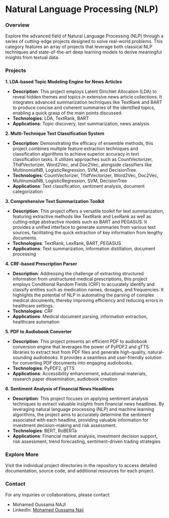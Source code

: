 # Natural Language Processing (NLP)

### Overview
Explore the advanced field of Natural Language Processing (NLP) through a series of cutting-edge projects designed to solve real-world problems. This category features an array of projects that leverage both classical NLP techniques and state-of-the-art deep learning models to derive meaningful insights from textual data.

### Projects

**1. LDA-based Topic Modeling Engine for News Articles**
- **Description**: This project employs Latent Dirichlet Allocation (LDA) to reveal hidden themes and topics in extensive news article collections. It integrates advanced summarization techniques like TextRank and BART to produce concise and coherent summaries of the identified topics, enabling a quick grasp of the main points discussed.
- **Technologies**: LDA, TextRank, BART
- **Applications**: Topic discovery, text summarization, news analysis

**2. Multi-Technique Text Classification System**
- **Description**: Demonstrating the efficacy of ensemble methods, this project combines multiple feature extraction techniques and classification algorithms to achieve superior accuracy in text classification tasks. It utilizes approaches such as CountVectorizer, TfidfVectorizer, Word2Vec, and Doc2Vec, alongside classifiers like MultinomialNB, LogisticRegression, SVM, and DecisionTree.
- **Technologies**: CountVectorizer, TfidfVectorizer, Word2Vec, Doc2Vec, MultinomialNB, LogisticRegression, SVM, DecisionTree
- **Applications**: Text classification, sentiment analysis, document categorization

**3. Comprehensive Text Summarization Toolkit**
- **Description**: This project offers a versatile toolkit for text summarization, featuring extractive methods like TextRank and LexRank as well as cutting-edge abstractive models such as BART and PEGASUS. It provides a unified interface to generate summaries from various text sources, facilitating the quick extraction of key information from lengthy documents.
- **Technologies**: TextRank, LexRank, BART, PEGASUS
- **Applications**: Text summarization, information distillation, document processing

**4. CRF-based Prescription Parser**
- **Description**: Addressing the challenge of extracting structured information from unstructured medical prescriptions, this project employs Conditional Random Fields (CRF) to accurately identify and classify entities such as medication names, dosages, and frequencies. It highlights the potential of NLP in automating the parsing of complex medical documents, thereby improving efficiency and reducing errors in healthcare settings.
- **Technologies**: CRF
- **Applications**: Medical document parsing, information extraction, healthcare automation

**5. PDF to Audiobook Converter**
- **Description**: This project presents an efficient PDF to audiobook conversion engine that leverages the power of PyPDF2 and gTTS libraries to extract text from PDF files and generate high-quality, natural-sounding audiobooks. It provides a seamless and user-friendly solution for converting PDF documents into engaging audiobooks.
- **Technologies**: PyPDF2, gTTS
- **Applications**: Accessibility enhancement, educational materials, research paper dissemination, audiobook creation

**6. Sentiment Analysis of Financial News Headlines**
- **Description**: This project focuses on applying sentiment analysis techniques to extract valuable insights from financial news headlines. By leveraging natural language processing (NLP) and machine learning algorithms, the project aims to accurately determine the sentiment associated with each headline, providing valuable information for investment decision-making and risk assessment.
- **Technologies**: BERT, RoBERTa
- **Applications**: Financial market analysis, investment decision support, risk assessment, trend forecasting, sentiment-driven trading strategies

### Explore More
Visit the individual project directories in the repository to access detailed documentation, source code, and additional resources for each project.

### Contact
For any inquiries or collaborations, please contact:
- Mohamed Oussama NAJI
- LinkedIn: [Mohamed Oussama Naji](https://www.linkedin.com/in/oussamanaji/)
